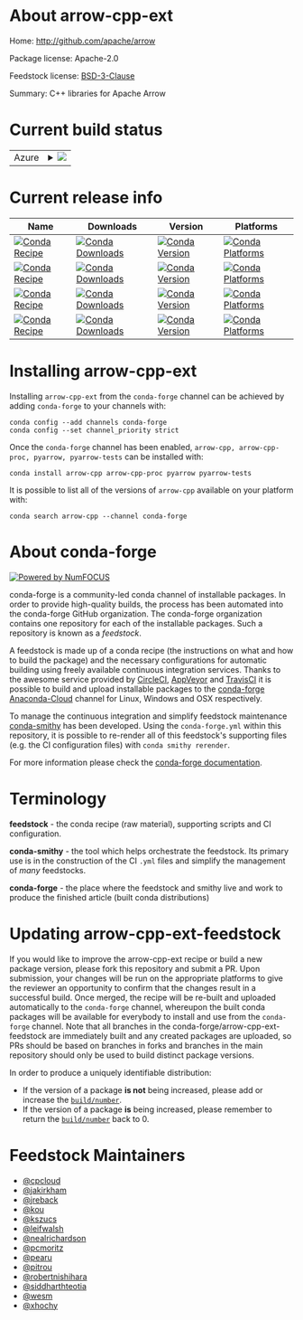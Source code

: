 About arrow-cpp-ext
===================

Home: http://github.com/apache/arrow

Package license: Apache-2.0

Feedstock license: [BSD-3-Clause](https://github.com/conda-forge/arrow-cpp-feedstock/blob/master/LICENSE.txt)

Summary: C++ libraries for Apache Arrow

Current build status
====================


<table>
    
  <tr>
    <td>Azure</td>
    <td>
      <details>
        <summary>
          <a href="https://dev.azure.com/conda-forge/feedstock-builds/_build/latest?definitionId=54&branchName=master">
            <img src="https://dev.azure.com/conda-forge/feedstock-builds/_apis/build/status/arrow-cpp-feedstock?branchName=master">
          </a>
        </summary>
        <table>
          <thead><tr><th>Variant</th><th>Status</th></tr></thead>
          <tbody><tr>
              <td>linux_64_cuda_compiler_version10.2numpy1.18python3.7.____cpython</td>
              <td>
                <a href="https://dev.azure.com/conda-forge/feedstock-builds/_build/latest?definitionId=54&branchName=master">
                  <img src="https://dev.azure.com/conda-forge/feedstock-builds/_apis/build/status/arrow-cpp-feedstock?branchName=master&jobName=linux&configuration=linux_64_cuda_compiler_version10.2numpy1.18python3.7.____cpython" alt="variant">
                </a>
              </td>
            </tr><tr>
              <td>linux_64_cuda_compiler_version10.2numpy1.18python3.8.____cpython</td>
              <td>
                <a href="https://dev.azure.com/conda-forge/feedstock-builds/_build/latest?definitionId=54&branchName=master">
                  <img src="https://dev.azure.com/conda-forge/feedstock-builds/_apis/build/status/arrow-cpp-feedstock?branchName=master&jobName=linux&configuration=linux_64_cuda_compiler_version10.2numpy1.18python3.8.____cpython" alt="variant">
                </a>
              </td>
            </tr><tr>
              <td>linux_64_cuda_compiler_version10.2numpy1.19python3.9.____cpython</td>
              <td>
                <a href="https://dev.azure.com/conda-forge/feedstock-builds/_build/latest?definitionId=54&branchName=master">
                  <img src="https://dev.azure.com/conda-forge/feedstock-builds/_apis/build/status/arrow-cpp-feedstock?branchName=master&jobName=linux&configuration=linux_64_cuda_compiler_version10.2numpy1.19python3.9.____cpython" alt="variant">
                </a>
              </td>
            </tr><tr>
              <td>linux_64_cuda_compiler_version10.2numpy1.21python3.10.____cpython</td>
              <td>
                <a href="https://dev.azure.com/conda-forge/feedstock-builds/_build/latest?definitionId=54&branchName=master">
                  <img src="https://dev.azure.com/conda-forge/feedstock-builds/_apis/build/status/arrow-cpp-feedstock?branchName=master&jobName=linux&configuration=linux_64_cuda_compiler_version10.2numpy1.21python3.10.____cpython" alt="variant">
                </a>
              </td>
            </tr><tr>
              <td>linux_64_cuda_compiler_versionNonenumpy1.18python3.7.____cpython</td>
              <td>
                <a href="https://dev.azure.com/conda-forge/feedstock-builds/_build/latest?definitionId=54&branchName=master">
                  <img src="https://dev.azure.com/conda-forge/feedstock-builds/_apis/build/status/arrow-cpp-feedstock?branchName=master&jobName=linux&configuration=linux_64_cuda_compiler_versionNonenumpy1.18python3.7.____cpython" alt="variant">
                </a>
              </td>
            </tr><tr>
              <td>linux_64_cuda_compiler_versionNonenumpy1.18python3.8.____cpython</td>
              <td>
                <a href="https://dev.azure.com/conda-forge/feedstock-builds/_build/latest?definitionId=54&branchName=master">
                  <img src="https://dev.azure.com/conda-forge/feedstock-builds/_apis/build/status/arrow-cpp-feedstock?branchName=master&jobName=linux&configuration=linux_64_cuda_compiler_versionNonenumpy1.18python3.8.____cpython" alt="variant">
                </a>
              </td>
            </tr><tr>
              <td>linux_64_cuda_compiler_versionNonenumpy1.19python3.9.____cpython</td>
              <td>
                <a href="https://dev.azure.com/conda-forge/feedstock-builds/_build/latest?definitionId=54&branchName=master">
                  <img src="https://dev.azure.com/conda-forge/feedstock-builds/_apis/build/status/arrow-cpp-feedstock?branchName=master&jobName=linux&configuration=linux_64_cuda_compiler_versionNonenumpy1.19python3.9.____cpython" alt="variant">
                </a>
              </td>
            </tr><tr>
              <td>linux_64_cuda_compiler_versionNonenumpy1.21python3.10.____cpython</td>
              <td>
                <a href="https://dev.azure.com/conda-forge/feedstock-builds/_build/latest?definitionId=54&branchName=master">
                  <img src="https://dev.azure.com/conda-forge/feedstock-builds/_apis/build/status/arrow-cpp-feedstock?branchName=master&jobName=linux&configuration=linux_64_cuda_compiler_versionNonenumpy1.21python3.10.____cpython" alt="variant">
                </a>
              </td>
            </tr><tr>
              <td>osx_64_numpy1.18python3.7.____cpython</td>
              <td>
                <a href="https://dev.azure.com/conda-forge/feedstock-builds/_build/latest?definitionId=54&branchName=master">
                  <img src="https://dev.azure.com/conda-forge/feedstock-builds/_apis/build/status/arrow-cpp-feedstock?branchName=master&jobName=osx&configuration=osx_64_numpy1.18python3.7.____cpython" alt="variant">
                </a>
              </td>
            </tr><tr>
              <td>osx_64_numpy1.18python3.8.____cpython</td>
              <td>
                <a href="https://dev.azure.com/conda-forge/feedstock-builds/_build/latest?definitionId=54&branchName=master">
                  <img src="https://dev.azure.com/conda-forge/feedstock-builds/_apis/build/status/arrow-cpp-feedstock?branchName=master&jobName=osx&configuration=osx_64_numpy1.18python3.8.____cpython" alt="variant">
                </a>
              </td>
            </tr><tr>
              <td>osx_64_numpy1.19python3.9.____cpython</td>
              <td>
                <a href="https://dev.azure.com/conda-forge/feedstock-builds/_build/latest?definitionId=54&branchName=master">
                  <img src="https://dev.azure.com/conda-forge/feedstock-builds/_apis/build/status/arrow-cpp-feedstock?branchName=master&jobName=osx&configuration=osx_64_numpy1.19python3.9.____cpython" alt="variant">
                </a>
              </td>
            </tr><tr>
              <td>osx_64_numpy1.21python3.10.____cpython</td>
              <td>
                <a href="https://dev.azure.com/conda-forge/feedstock-builds/_build/latest?definitionId=54&branchName=master">
                  <img src="https://dev.azure.com/conda-forge/feedstock-builds/_apis/build/status/arrow-cpp-feedstock?branchName=master&jobName=osx&configuration=osx_64_numpy1.21python3.10.____cpython" alt="variant">
                </a>
              </td>
            </tr><tr>
              <td>osx_arm64_numpy1.19python3.8.____cpython</td>
              <td>
                <a href="https://dev.azure.com/conda-forge/feedstock-builds/_build/latest?definitionId=54&branchName=master">
                  <img src="https://dev.azure.com/conda-forge/feedstock-builds/_apis/build/status/arrow-cpp-feedstock?branchName=master&jobName=osx&configuration=osx_arm64_numpy1.19python3.8.____cpython" alt="variant">
                </a>
              </td>
            </tr><tr>
              <td>osx_arm64_numpy1.19python3.9.____cpython</td>
              <td>
                <a href="https://dev.azure.com/conda-forge/feedstock-builds/_build/latest?definitionId=54&branchName=master">
                  <img src="https://dev.azure.com/conda-forge/feedstock-builds/_apis/build/status/arrow-cpp-feedstock?branchName=master&jobName=osx&configuration=osx_arm64_numpy1.19python3.9.____cpython" alt="variant">
                </a>
              </td>
            </tr><tr>
              <td>osx_arm64_numpy1.21python3.10.____cpython</td>
              <td>
                <a href="https://dev.azure.com/conda-forge/feedstock-builds/_build/latest?definitionId=54&branchName=master">
                  <img src="https://dev.azure.com/conda-forge/feedstock-builds/_apis/build/status/arrow-cpp-feedstock?branchName=master&jobName=osx&configuration=osx_arm64_numpy1.21python3.10.____cpython" alt="variant">
                </a>
              </td>
            </tr><tr>
              <td>win_64_cuda_compiler_version10.2numpy1.18python3.7.____cpython</td>
              <td>
                <a href="https://dev.azure.com/conda-forge/feedstock-builds/_build/latest?definitionId=54&branchName=master">
                  <img src="https://dev.azure.com/conda-forge/feedstock-builds/_apis/build/status/arrow-cpp-feedstock?branchName=master&jobName=win&configuration=win_64_cuda_compiler_version10.2numpy1.18python3.7.____cpython" alt="variant">
                </a>
              </td>
            </tr><tr>
              <td>win_64_cuda_compiler_version10.2numpy1.18python3.8.____cpython</td>
              <td>
                <a href="https://dev.azure.com/conda-forge/feedstock-builds/_build/latest?definitionId=54&branchName=master">
                  <img src="https://dev.azure.com/conda-forge/feedstock-builds/_apis/build/status/arrow-cpp-feedstock?branchName=master&jobName=win&configuration=win_64_cuda_compiler_version10.2numpy1.18python3.8.____cpython" alt="variant">
                </a>
              </td>
            </tr><tr>
              <td>win_64_cuda_compiler_version10.2numpy1.19python3.9.____cpython</td>
              <td>
                <a href="https://dev.azure.com/conda-forge/feedstock-builds/_build/latest?definitionId=54&branchName=master">
                  <img src="https://dev.azure.com/conda-forge/feedstock-builds/_apis/build/status/arrow-cpp-feedstock?branchName=master&jobName=win&configuration=win_64_cuda_compiler_version10.2numpy1.19python3.9.____cpython" alt="variant">
                </a>
              </td>
            </tr><tr>
              <td>win_64_cuda_compiler_version10.2numpy1.21python3.10.____cpython</td>
              <td>
                <a href="https://dev.azure.com/conda-forge/feedstock-builds/_build/latest?definitionId=54&branchName=master">
                  <img src="https://dev.azure.com/conda-forge/feedstock-builds/_apis/build/status/arrow-cpp-feedstock?branchName=master&jobName=win&configuration=win_64_cuda_compiler_version10.2numpy1.21python3.10.____cpython" alt="variant">
                </a>
              </td>
            </tr><tr>
              <td>win_64_cuda_compiler_versionNonenumpy1.18python3.7.____cpython</td>
              <td>
                <a href="https://dev.azure.com/conda-forge/feedstock-builds/_build/latest?definitionId=54&branchName=master">
                  <img src="https://dev.azure.com/conda-forge/feedstock-builds/_apis/build/status/arrow-cpp-feedstock?branchName=master&jobName=win&configuration=win_64_cuda_compiler_versionNonenumpy1.18python3.7.____cpython" alt="variant">
                </a>
              </td>
            </tr><tr>
              <td>win_64_cuda_compiler_versionNonenumpy1.18python3.8.____cpython</td>
              <td>
                <a href="https://dev.azure.com/conda-forge/feedstock-builds/_build/latest?definitionId=54&branchName=master">
                  <img src="https://dev.azure.com/conda-forge/feedstock-builds/_apis/build/status/arrow-cpp-feedstock?branchName=master&jobName=win&configuration=win_64_cuda_compiler_versionNonenumpy1.18python3.8.____cpython" alt="variant">
                </a>
              </td>
            </tr><tr>
              <td>win_64_cuda_compiler_versionNonenumpy1.19python3.9.____cpython</td>
              <td>
                <a href="https://dev.azure.com/conda-forge/feedstock-builds/_build/latest?definitionId=54&branchName=master">
                  <img src="https://dev.azure.com/conda-forge/feedstock-builds/_apis/build/status/arrow-cpp-feedstock?branchName=master&jobName=win&configuration=win_64_cuda_compiler_versionNonenumpy1.19python3.9.____cpython" alt="variant">
                </a>
              </td>
            </tr><tr>
              <td>win_64_cuda_compiler_versionNonenumpy1.21python3.10.____cpython</td>
              <td>
                <a href="https://dev.azure.com/conda-forge/feedstock-builds/_build/latest?definitionId=54&branchName=master">
                  <img src="https://dev.azure.com/conda-forge/feedstock-builds/_apis/build/status/arrow-cpp-feedstock?branchName=master&jobName=win&configuration=win_64_cuda_compiler_versionNonenumpy1.21python3.10.____cpython" alt="variant">
                </a>
              </td>
            </tr>
          </tbody>
        </table>
      </details>
    </td>
  </tr>
</table>

Current release info
====================

| Name | Downloads | Version | Platforms |
| --- | --- | --- | --- |
| [![Conda Recipe](https://img.shields.io/badge/recipe-arrow--cpp-green.svg)](https://anaconda.org/conda-forge/arrow-cpp) | [![Conda Downloads](https://img.shields.io/conda/dn/conda-forge/arrow-cpp.svg)](https://anaconda.org/conda-forge/arrow-cpp) | [![Conda Version](https://img.shields.io/conda/vn/conda-forge/arrow-cpp.svg)](https://anaconda.org/conda-forge/arrow-cpp) | [![Conda Platforms](https://img.shields.io/conda/pn/conda-forge/arrow-cpp.svg)](https://anaconda.org/conda-forge/arrow-cpp) |
| [![Conda Recipe](https://img.shields.io/badge/recipe-arrow--cpp--proc-green.svg)](https://anaconda.org/conda-forge/arrow-cpp-proc) | [![Conda Downloads](https://img.shields.io/conda/dn/conda-forge/arrow-cpp-proc.svg)](https://anaconda.org/conda-forge/arrow-cpp-proc) | [![Conda Version](https://img.shields.io/conda/vn/conda-forge/arrow-cpp-proc.svg)](https://anaconda.org/conda-forge/arrow-cpp-proc) | [![Conda Platforms](https://img.shields.io/conda/pn/conda-forge/arrow-cpp-proc.svg)](https://anaconda.org/conda-forge/arrow-cpp-proc) |
| [![Conda Recipe](https://img.shields.io/badge/recipe-pyarrow-green.svg)](https://anaconda.org/conda-forge/pyarrow) | [![Conda Downloads](https://img.shields.io/conda/dn/conda-forge/pyarrow.svg)](https://anaconda.org/conda-forge/pyarrow) | [![Conda Version](https://img.shields.io/conda/vn/conda-forge/pyarrow.svg)](https://anaconda.org/conda-forge/pyarrow) | [![Conda Platforms](https://img.shields.io/conda/pn/conda-forge/pyarrow.svg)](https://anaconda.org/conda-forge/pyarrow) |
| [![Conda Recipe](https://img.shields.io/badge/recipe-pyarrow--tests-green.svg)](https://anaconda.org/conda-forge/pyarrow-tests) | [![Conda Downloads](https://img.shields.io/conda/dn/conda-forge/pyarrow-tests.svg)](https://anaconda.org/conda-forge/pyarrow-tests) | [![Conda Version](https://img.shields.io/conda/vn/conda-forge/pyarrow-tests.svg)](https://anaconda.org/conda-forge/pyarrow-tests) | [![Conda Platforms](https://img.shields.io/conda/pn/conda-forge/pyarrow-tests.svg)](https://anaconda.org/conda-forge/pyarrow-tests) |

Installing arrow-cpp-ext
========================

Installing `arrow-cpp-ext` from the `conda-forge` channel can be achieved by adding `conda-forge` to your channels with:

```
conda config --add channels conda-forge
conda config --set channel_priority strict
```

Once the `conda-forge` channel has been enabled, `arrow-cpp, arrow-cpp-proc, pyarrow, pyarrow-tests` can be installed with:

```
conda install arrow-cpp arrow-cpp-proc pyarrow pyarrow-tests
```

It is possible to list all of the versions of `arrow-cpp` available on your platform with:

```
conda search arrow-cpp --channel conda-forge
```


About conda-forge
=================

[![Powered by
NumFOCUS](https://img.shields.io/badge/powered%20by-NumFOCUS-orange.svg?style=flat&colorA=E1523D&colorB=007D8A)](https://numfocus.org)

conda-forge is a community-led conda channel of installable packages.
In order to provide high-quality builds, the process has been automated into the
conda-forge GitHub organization. The conda-forge organization contains one repository
for each of the installable packages. Such a repository is known as a *feedstock*.

A feedstock is made up of a conda recipe (the instructions on what and how to build
the package) and the necessary configurations for automatic building using freely
available continuous integration services. Thanks to the awesome service provided by
[CircleCI](https://circleci.com/), [AppVeyor](https://www.appveyor.com/)
and [TravisCI](https://travis-ci.com/) it is possible to build and upload installable
packages to the [conda-forge](https://anaconda.org/conda-forge)
[Anaconda-Cloud](https://anaconda.org/) channel for Linux, Windows and OSX respectively.

To manage the continuous integration and simplify feedstock maintenance
[conda-smithy](https://github.com/conda-forge/conda-smithy) has been developed.
Using the ``conda-forge.yml`` within this repository, it is possible to re-render all of
this feedstock's supporting files (e.g. the CI configuration files) with ``conda smithy rerender``.

For more information please check the [conda-forge documentation](https://conda-forge.org/docs/).

Terminology
===========

**feedstock** - the conda recipe (raw material), supporting scripts and CI configuration.

**conda-smithy** - the tool which helps orchestrate the feedstock.
                   Its primary use is in the construction of the CI ``.yml`` files
                   and simplify the management of *many* feedstocks.

**conda-forge** - the place where the feedstock and smithy live and work to
                  produce the finished article (built conda distributions)


Updating arrow-cpp-ext-feedstock
================================

If you would like to improve the arrow-cpp-ext recipe or build a new
package version, please fork this repository and submit a PR. Upon submission,
your changes will be run on the appropriate platforms to give the reviewer an
opportunity to confirm that the changes result in a successful build. Once
merged, the recipe will be re-built and uploaded automatically to the
`conda-forge` channel, whereupon the built conda packages will be available for
everybody to install and use from the `conda-forge` channel.
Note that all branches in the conda-forge/arrow-cpp-ext-feedstock are
immediately built and any created packages are uploaded, so PRs should be based
on branches in forks and branches in the main repository should only be used to
build distinct package versions.

In order to produce a uniquely identifiable distribution:
 * If the version of a package **is not** being increased, please add or increase
   the [``build/number``](https://docs.conda.io/projects/conda-build/en/latest/resources/define-metadata.html#build-number-and-string).
 * If the version of a package **is** being increased, please remember to return
   the [``build/number``](https://docs.conda.io/projects/conda-build/en/latest/resources/define-metadata.html#build-number-and-string)
   back to 0.

Feedstock Maintainers
=====================

* [@cpcloud](https://github.com/cpcloud/)
* [@jakirkham](https://github.com/jakirkham/)
* [@jreback](https://github.com/jreback/)
* [@kou](https://github.com/kou/)
* [@kszucs](https://github.com/kszucs/)
* [@leifwalsh](https://github.com/leifwalsh/)
* [@nealrichardson](https://github.com/nealrichardson/)
* [@pcmoritz](https://github.com/pcmoritz/)
* [@pearu](https://github.com/pearu/)
* [@pitrou](https://github.com/pitrou/)
* [@robertnishihara](https://github.com/robertnishihara/)
* [@siddharthteotia](https://github.com/siddharthteotia/)
* [@wesm](https://github.com/wesm/)
* [@xhochy](https://github.com/xhochy/)

